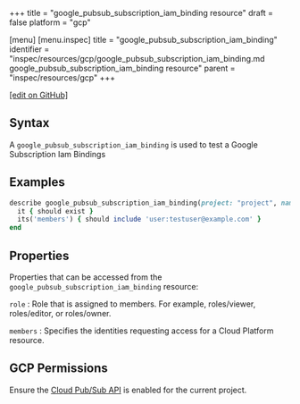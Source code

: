 +++
title = "google_pubsub_subscription_iam_binding resource"
draft = false
platform = "gcp"

[menu]
  [menu.inspec]
    title = "google_pubsub_subscription_iam_binding"
    identifier = "inspec/resources/gcp/google_pubsub_subscription_iam_binding.md google_pubsub_subscription_iam_binding resource"
    parent = "inspec/resources/gcp"
+++

[\[edit on GitHub\]](https://github.com/inspec/inspec-gcp/blob/master/docs/resources/google_pubsub_subscription_iam_binding.md)

## Syntax

A `google_pubsub_subscription_iam_binding` is used to test a Google Subscription Iam Bindings

## Examples

```ruby
describe google_pubsub_subscription_iam_binding(project: "project", name: "name", role: "roles/editor") do
  it { should exist }
  its('members') { should include 'user:testuser@example.com' }
end
```

## Properties

Properties that can be accessed from the `google_pubsub_subscription_iam_binding` resource:

`role`
: Role that is assigned to members. For example, roles/viewer, roles/editor, or roles/owner.

`members`
: Specifies the identities requesting access for a Cloud Platform resource.

## GCP Permissions

Ensure the [Cloud Pub/Sub API](https://console.cloud.google.com/apis/library/pubsub.googleapis.com/) is enabled for the current project.
